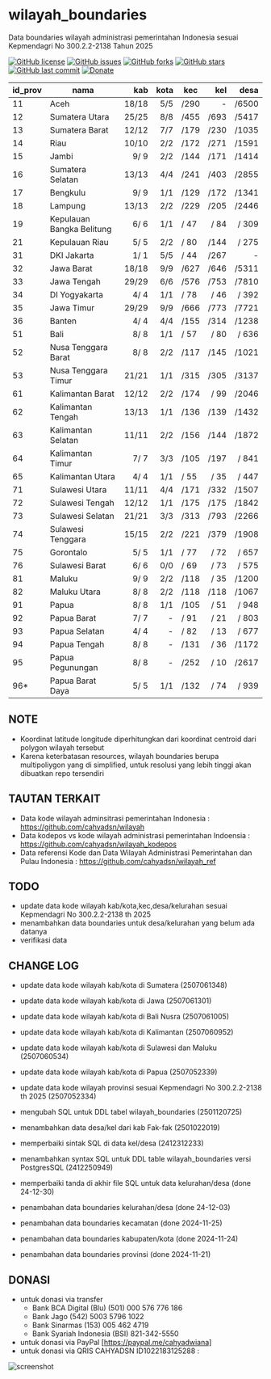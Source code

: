# wilayah_boundaries
Data boundaries wilayah administrasi pemerintahan Indonesia sesuai Kepmendagri No 300.2.2-2138 Tahun 2025

[![GitHub license](https://img.shields.io/badge/license-MIT-blue.svg)](LICENSE)
[![GitHub issues](https://img.shields.io/github/issues/cahyadsn/wilayah_boundaries.svg)](https://github.com/cahyadsn/wilayah_boundaries/issues)
[![GitHub forks](https://img.shields.io/github/forks/cahyadsn/wilayah_boundaries.svg)](https://github.com/cahyadsn/wilayah_boundaries/network)
[![GitHub stars](https://img.shields.io/github/stars/cahyadsn/wilayah_boundaries.svg)](https://github.com/cahyadsn/wilayah_boundaries/stargazers)
[![GitHub last commit](https://img.shields.io/github/last-commit/google/skia.svg?style=flat)]()
[![Donate](https://img.shields.io/badge/$-support-ff69b4.svg?style=flat)](https://paypal.me/cahyadwiana)

| id_prov | nama                      |    kab    | kota  |   kec    |    kel    |    desa    |
|---------|---------------------------|----------:|------:|----------|----------:|-----------:|
| 11      | Aceh                      |    18/18  |  5/5  |    /290  |     -     |     /6500  |
| 12      | Sumatera Utara            |    25/25  |  8/8  |    /455  |     /693  |     /5417  |
| 13      | Sumatera Barat            |    12/12  |  7/7  |    /179  |     /230  |     /1035  |
| 14      | Riau                      |    10/10  |  2/2  |    /172  |     /271  |     /1591  |
| 15      | Jambi                     |     9/ 9  |  2/2  |    /144  |     /171  |     /1414  |
| 16      | Sumatera Selatan          |    13/13  |  4/4  |    /241  |     /403  |     /2855  |
| 17      | Bengkulu                  |     9/ 9  |  1/1  |    /129  |     /172  |     /1341  |
| 18      | Lampung                   |    13/13  |  2/2  |    /229  |     /205  |     /2446  |
| 19      | Kepulauan Bangka Belitung |     6/ 6  |  1/1  |    / 47  |     / 84  |     / 309  |
| 21      | Kepulauan Riau            |     5/ 5  |  2/2  |    / 80  |     /144  |     / 275  |
| 31      | DKI Jakarta               |     1/ 1  |  5/5  |    / 44  |     /267  |     -      |
| 32      | Jawa Barat                |    18/18  |  9/9  |    /627  |     /646  |     /5311  |
| 33      | Jawa Tengah               |    29/29  |  6/6  |    /576  |     /753  |     /7810  |
| 34      | DI Yogyakarta             |     4/ 4  |  1/1  |    / 78  |     / 46  |     / 392  |
| 35      | Jawa Timur                |    29/29  |  9/9  |    /666  |     /773  |     /7721  |
| 36      | Banten                    |     4/ 4  |  4/4  |    /155  |     /314  |     /1238  |
| 51      | Bali                      |     8/ 8  |  1/1  |    / 57  |     / 80  |     / 636  |
| 52      | Nusa Tenggara Barat       |     8/ 8  |  2/2  |    /117  |     /145  |     /1021  |
| 53      | Nusa Tenggara Timur       |    21/21  |  1/1  |    /315  |     /305  |     /3137  |
| 61      | Kalimantan Barat          |    12/12  |  2/2  |    /174  |     / 99  |     /2046  |
| 62      | Kalimantan Tengah         |    13/13  |  1/1  |    /136  |     /139  |     /1432  |
| 63      | Kalimantan Selatan        |    11/11  |  2/2  |    /156  |     /144  |     /1872  |
| 64      | Kalimantan Timur          |     7/ 7  |  3/3  |    /105  |     /197  |     / 841  |
| 65      | Kalimantan Utara          |     4/ 4  |  1/1  |    / 55  |     / 35  |     / 447  |
| 71      | Sulawesi Utara            |    11/11  |  4/4  |    /171  |     /332  |     /1507  |
| 72      | Sulawesi Tengah           |    12/12  |  1/1  |    /175  |     /175  |     /1842  |
| 73      | Sulawesi Selatan          |    21/21  |  3/3  |    /313  |     /793  |     /2266  |
| 74      | Sulawesi Tenggara         |    15/15  |  2/2  |    /221  |     /379  |     /1908  |
| 75      | Gorontalo                 |     5/ 5  |  1/1  |    / 77  |     / 72  |     / 657  |
| 76      | Sulawesi Barat            |     6/ 6  |  0/0  |    / 69  |     / 73  |     / 575  |
| 81      | Maluku                    |     9/ 9  |  2/2  |    /118  |     / 35  |     /1200  |
| 82      | Maluku Utara              |     8/ 8  |  2/2  |    /118  |     /118  |     /1067  |
| 91      | Papua                     |     8/ 8  |  1/1  |    /105  |     / 51  |     / 948  |
| 92      | Papua Barat               |     7/ 7  |   -   |    / 91  |     / 21  |     / 803  |
| 93      | Papua Selatan             |     4/ 4  |   -   |    / 82  |     / 13  |     / 677  |
| 94      | Papua Tengah              |     8/ 8  |   -   |    /131  |     / 36  |     /1172  |
| 95      | Papua Pegunungan          |     8/ 8  |   -   |    /252  |     / 10  |     /2617  |
| 96*     | Papua Barat Daya          |     5/ 5  |  1/1  |    /132  |     / 74  |     / 939  |

## NOTE
* Koordinat latitude longitude diperhitungkan dari koordinat centroid dari polygon wilayah tersebut
* Karena keterbatasan resources, wilayah boundaries berupa multipoliygon yang di simplified, untuk resolusi yang lebih tinggi akan dibuatkan repo tersendiri

## TAUTAN TERKAIT
- Data kode wilayah adminsitrasi pemerintahan Indonesia : https://github.com/cahyadsn/wilayah
- Data kodepos vs kode wilayah administrasi pemerintahan Indoensia : https://github.com/cahyadsn/wilayah_kodepos
- Data referensi Kode dan Data Wilayah Administrasi Pemerintahan dan Pulau Indonesia : https://github.com/cahyadsn/wilayah_ref

## TODO
- update data kode wilayah kab/kota,kec,desa/kelurahan sesuai Kepmendagri No 300.2.2-2138 th 2025
- menambahkan data boundaries untuk desa/kelurahan yang belum ada datanya
- verifikasi data

## CHANGE LOG
- update data kode wilayah kab/kota di Sumatera (2507061348)
- update data kode wilayah kab/kota di Jawa (2507061301)
- update data kode wilayah kab/kota di Bali Nusra (2507061005)
- update data kode wilayah kab/kota di Kalimantan (2507060952)
- update data kode wilayah kab/kota di Sulawesi dan Maluku (2507060534)
- update data kode wilayah kab/kota di Papua (2507052339)
- update data kode wilayah provinsi sesuai Kepmendagri No 300.2.2-2138 th 2025 (2507052334)

- mengubah SQL untuk DDL tabel wilayah_boundaries (2501120725)
- menambahkan data desa/kel dari kab Fak-fak (2501022019)
- memperbaiki sintak SQL di data kel/desa (2412312233)
- menambahkan syntax SQL untuk DDL table wilayah_boundaries versi PostgresSQL (2412250949)
- memperbaiki tanda di akhir file SQL untuk data kelurahan/desa  (done 24-12-30)
- penambahan data boundaries kelurahan/desa (done 24-12-03)
- penambahan data boundaries kecamatan (done 2024-11-25)
- penambahan data boundaries kabupaten/kota (done 2024-11-24)
- penambahan data boundaries provinsi (done 2024-11-21)

## DONASI
- untuk donasi via transfer
    - Bank BCA Digital (Blu) (501) 000 576 776 186
    - Bank Jago (542) 5003 5796 1022
    - Bank Sinarmas (153) 005 462 4719
    - Bank Syariah Indonesia (BSI) 821-342-5550
- untuk donasi via PayPal [https://paypal.me/cahyadwiana]
- untuk donasi via QRIS CAHYADSN ID1022183125288 :

![screenshot](https://github.com/cahyadsn/wilayah/blob/master/docs/qr_code.cahyadsn.png?raw=true 'Donasi via QRIS CAHYADSN')

